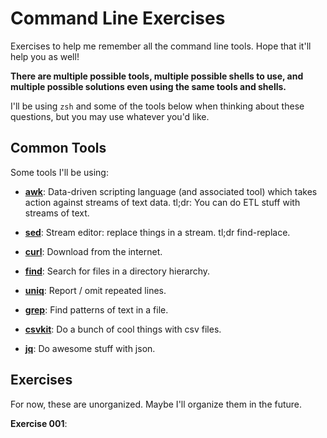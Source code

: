 # Command Line Exercises

Exercises to help me remember all the command line tools.  Hope that it'll help you as well!

**There are multiple possible tools, multiple possible shells to use, and multiple possible solutions even using the same tools and shells.**

I'll be using `zsh` and some of the tools below when thinking about these questions, but you may use whatever you'd like.

## Common Tools

Some tools I'll be using:

- [**awk**][awk]: Data-driven scripting language (and associated tool) which takes action against streams of text data.  tl;dr: You can do ETL stuff with streams of text.

- [**sed**][sed]: Stream editor: replace things in a stream.  tl;dr find-replace.

- [**curl**][curl]: Download from the internet.

- [**find**][find]: Search for files in a directory hierarchy.

- [**uniq**][uniq]: Report / omit repeated lines.

- [**grep**][grep]: Find patterns of text in a file.

- [**csvkit**][csvkit]: Do a bunch of cool things with csv files.

- [**jq**][jq]: Do awesome stuff with json.

[awk]: https://www.gnu.org/software/gawk/manual/gawk.html
[sed]: https://www.gnu.org/software/sed/manual/sed.html
[curl]: https://curl.se/docs/manpage.html
[find]: https://www.man7.org/linux/man-pages/man1/find.1.html
[uniq]: https://man7.org/linux/man-pages/man1/uniq.1.html
[grep]: https://man7.org/linux/man-pages/man1/grep.1.html
[csvkit]: https://csvkit.readthedocs.io/en/latest/
[jq]: https://jqlang.github.io/jq/

## Exercises

For now, these are unorganized.  Maybe I'll organize them in the future.

**Exercise 001**: 
